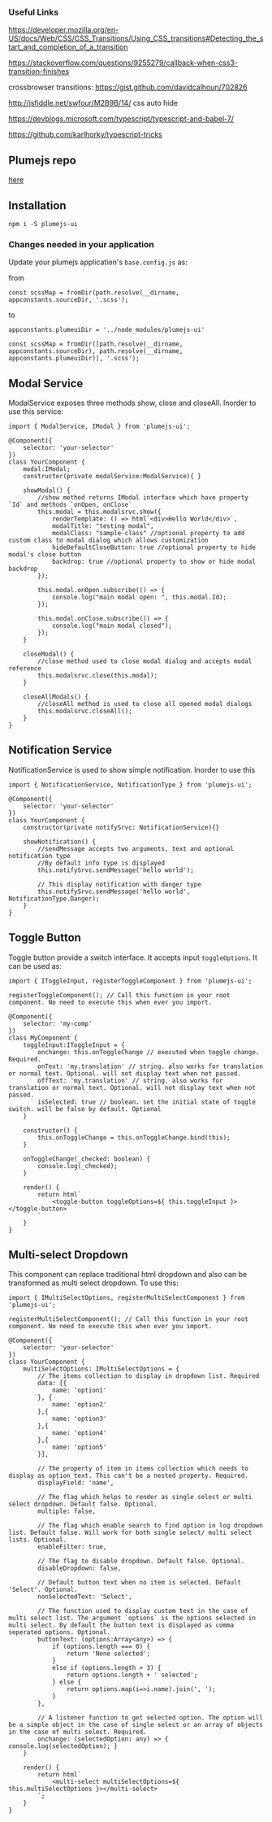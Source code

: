 ### Useful Links

https://developer.mozilla.org/en-US/docs/Web/CSS/CSS_Transitions/Using_CSS_transitions#Detecting_the_start_and_completion_of_a_transition

https://stackoverflow.com/questions/9255279/callback-when-css3-transition-finishes

crossbrowser transitions: https://gist.github.com/davidcalhoun/702826

http://jsfiddle.net/swfour/M2B9B/14/ css auto hide

https://devblogs.microsoft.com/typescript/typescript-and-babel-7/

https://github.com/karlhorky/typescript-tricks

## Plumejs repo
[here](https://github.com/kiranmantha/plumejs)

## Installation
`npm i -S plumejs-ui`

### Changes needed in your application

Update your plumejs application's `base.config.js` as:

from

```
const scssMap = fromDir(path.resolve(__dirname, appconstants.sourceDir, '.scss');
```

to

```
appconstants.plumeuiDir = '../node_modules/plumejs-ui'

const scssMap = fromDir([path.resolve(__dirname, appconstants.sourceDir), path.resolve(__dirname, appconstants.plumeuiDir)], '.scss');
```

## Modal Service

ModalService exposes three methods show, close and closeAll. Inorder to use this service:

```
import { ModalService, IModal } from 'plumejs-ui';

@Component({
    selector: 'your-selector'
})
class YourComponent {
    modal:IModal;
    constructor(private modalService:ModalService){ }

    showModal() {
        //show method returns IModal interface which have property `Id` and methods `onOpen, onClose`
        this.modal = this.modalsrvc.show({
			renderTemplate: () => html`<div>Hello World</div>`,
			modalTitle: "testing modal",
			modalClass: "sample-class" //optional property to add custom class to modal dialog which allows customization
            hideDefaultCloseButton: true //optional property to hide modal's close button
            backdrop: true //optional property to show or hide modal backdrop
		});

		this.modal.onOpen.subscribe(() => {
			console.log("main modal open: ", this.modal.Id);
		});

		this.modal.onClose.subscribe(() => {
			console.log("main modal closed");
		});
    }

    closeModal() {
        //close method used to close modal dialog and accepts modal reference
        this.modalsrvc.close(this.modal);
    }

    closeAllModals() {
        //closeAll method is used to close all opened modal dialogs
        this.modalsrvc.closeAll();
    }
}

```

## Notification Service

NotificationService is used to show simple notification. Inorder to use this

```
import { NotificationService, NotificationType } from 'plumejs-ui';

@Component({
    selector: 'your-selector'
})
class YourComponent {
    constructor(private notifySrvc: NotificationService){}

    showNotification() {
        //sendMessage accepts two arguments, text and optional notification type
        //By default info type is displayed
        this.notifySrvc.sendMessage('hello world');

        // This display notification with danger type
        this.notifySrvc.sendMessage('hello world', NotificationType.Danger);
    }
}
```

## Toggle Button

Toggle button provide a switch interface. It accepts input `toggleOptions`. It can be used as:

```
import { IToggleInput, registerToggleComponent } from 'plumejs-ui';

registerToggleComponent(); // Call this function in your root component. No need to execute this when ever you import.

@Component({
    selector: 'my-comp'
})
class MyComponent {
    toggleInput:IToggleInput = {
        onchange: this.onToggleChange // executed when toggle change. Required.
        onText: 'my.translation' // string. also works for translation or normal text. Optional. will not display text when not passed.
        offText: 'my.translation' // string. also works for translation or normal text. Optional. will not display text when not passed.
        isSelected: true // boolean. set the initial state of toggle switch. will be false by default. Optional
    }

    constructor() {
        this.onToggleChange = this.onToggleChange.bind(this);
    }

    onToggleChange(_checked: boolean) {
        console.log(_checked);
    }

    render() {
        return html`
            <toggle-button toggleOptions=${ this.toggleInput }></toggle-button>
        `
    }
}
```

## Multi-select Dropdown

This component can replace traditional html dropdown and also can be transformed as multi select dropdown. To use this:

```
import { IMultiSelectOptions, registerMultiSelectComponent } from 'plumejs-ui';

registerMultiSelectComponent(); // Call this function in your root component. No need to execute this when ever you import.

@Component({
    selector: 'your-selector'
})
class YourComponent {
    multiSelectOptions: IMultiSelectOptions = {
        // The items collection to display in dropdown list. Required
		data: [{
			name: 'option1'
		}, {
            name: 'option2'
        },{
            name: 'option3'
        },{
            name: 'option4'
        },{
            name: 'option5'
        }],

        // The property of item in items collection which needs to display as option text. This can't be a nested property. Required.
		displayField: 'name',

        // The flag which helps to render as single select or multi select dropdown. Default false. Optional.
		multiple: false,

        // The flag which enable search to find option in log dropdown list. Default false. Will work for both single select/ multi select lists. Optional.
		enableFilter: true,

        // The flag to disable dropdown. Default false. Optional.
		disableDropdown: false,

        // Default button text when no item is selected. Default 'Select'. Optional.
        nonSelectedText: 'Select',

        // The function used to display custom text in the case of multi select list. The argument `options` is the options selected in multi select. By default the button text is displayed as comma seperated options. Optional.
		buttonText: (options:Array<any>) => {
			if (options.length === 0) {
				return 'None selected';
			}
			else if (options.length > 3) {
				return options.length + ' selected';
			} else {
				return options.map(i=>i.name).join(', ');
			}
		},

        // A listener function to get selected option. The option will be a simple object in the case of single select or an array of objects in the case of multi select. Required.
		onchange: (selectedOption: any) => { console.log(selectedOption); }
	}

    render() {
        return html`
            <multi-select multiSelectOptions=${ this.multiSelectOptions }></multi-select>
        `;
    }
}

```